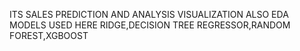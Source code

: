ITS SALES PREDICTION AND ANALYSIS VISUALIZATION ALSO EDA MODELS USED HERE RIDGE,DECISION TREE REGRESSOR,RANDOM FOREST,XGBOOST
